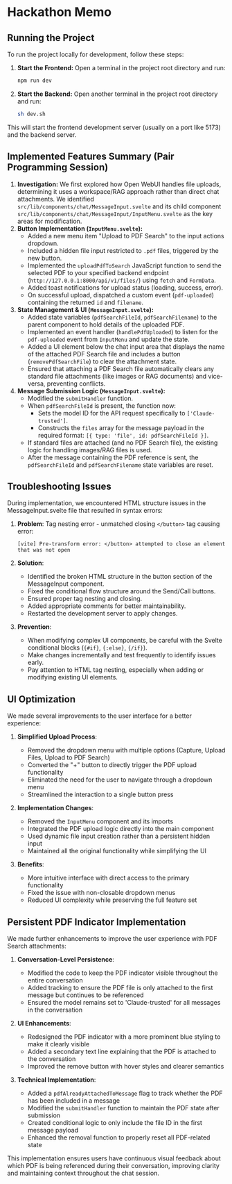# Hackathon Memo

## Running the Project

To run the project locally for development, follow these steps:

1.  **Start the Frontend:**
    Open a terminal in the project root directory and run:
    ```bash
    npm run dev
    ```

2.  **Start the Backend:**
    Open another terminal in the project root directory and run:
    ```bash
    sh dev.sh
    ```

This will start the frontend development server (usually on a port like 5173) and the backend server. 

## Implemented Features Summary (Pair Programming Session)

1.  **Investigation:** We first explored how Open WebUI handles file uploads, determining it uses a workspace/RAG approach rather than direct chat attachments. We identified `src/lib/components/chat/MessageInput.svelte` and its child component `src/lib/components/chat/MessageInput/InputMenu.svelte` as the key areas for modification.
2.  **Button Implementation (`InputMenu.svelte`):**
    *   Added a new menu item "Upload to PDF Search" to the input actions dropdown.
    *   Included a hidden file input restricted to `.pdf` files, triggered by the new button.
    *   Implemented the `uploadPdfToSearch` JavaScript function to send the selected PDF to your specified backend endpoint (`http://127.0.0.1:8000/api/v1/files/`) using `fetch` and `FormData`.
    *   Added toast notifications for upload status (loading, success, error).
    *   On successful upload, dispatched a custom event (`pdf-uploaded`) containing the returned `id` and `filename`.
3.  **State Management & UI (`MessageInput.svelte`):**
    *   Added state variables (`pdfSearchFileId`, `pdfSearchFilename`) to the parent component to hold details of the uploaded PDF.
    *   Implemented an event handler (`handlePdfUploaded`) to listen for the `pdf-uploaded` event from `InputMenu` and update the state.
    *   Added a UI element below the chat input area that displays the name of the attached PDF Search file and includes a button (`removePdfSearchFile`) to clear the attachment state.
    *   Ensured that attaching a PDF Search file automatically clears any standard file attachments (like images or RAG documents) and vice-versa, preventing conflicts.
4.  **Message Submission Logic (`MessageInput.svelte`):**
    *   Modified the `submitHandler` function.
    *   When `pdfSearchFileId` is present, the function now:
        *   Sets the model ID for the API request specifically to `['Claude-trusted']`.
        *   Constructs the `files` array for the message payload in the required format: `[{ type: 'file', id: pdfSearchFileId }]`.
    *   If standard files are attached (and no PDF Search file), the existing logic for handling images/RAG files is used.
    *   After the message containing the PDF reference is sent, the `pdfSearchFileId` and `pdfSearchFilename` state variables are reset. 

## Troubleshooting Issues

During implementation, we encountered HTML structure issues in the MessageInput.svelte file that resulted in syntax errors:

1. **Problem**: Tag nesting error - unmatched closing `</button>` tag causing error:
   ```
   [vite] Pre-transform error: </button> attempted to close an element that was not open
   ```

2. **Solution**: 
   - Identified the broken HTML structure in the button section of the MessageInput component.
   - Fixed the conditional flow structure around the Send/Call buttons.
   - Ensured proper tag nesting and closing.
   - Added appropriate comments for better maintainability.
   - Restarted the development server to apply changes.

3. **Prevention**:
   - When modifying complex UI components, be careful with the Svelte conditional blocks (`{#if}`, `{:else}`, `{/if}`).
   - Make changes incrementally and test frequently to identify issues early.
   - Pay attention to HTML tag nesting, especially when adding or modifying existing UI elements. 

## UI Optimization

We made several improvements to the user interface for a better experience:

1. **Simplified Upload Process**:
   - Removed the dropdown menu with multiple options (Capture, Upload Files, Upload to PDF Search)
   - Converted the "+" button to directly trigger the PDF upload functionality 
   - Eliminated the need for the user to navigate through a dropdown menu
   - Streamlined the interaction to a single button press

2. **Implementation Changes**:
   - Removed the `InputMenu` component and its imports
   - Integrated the PDF upload logic directly into the main component
   - Used dynamic file input creation rather than a persistent hidden input
   - Maintained all the original functionality while simplifying the UI

3. **Benefits**:
   - More intuitive interface with direct access to the primary functionality
   - Fixed the issue with non-closable dropdown menus
   - Reduced UI complexity while preserving the full feature set 

## Persistent PDF Indicator Implementation

We made further enhancements to improve the user experience with PDF Search attachments:

1. **Conversation-Level Persistence**:
   - Modified the code to keep the PDF indicator visible throughout the entire conversation
   - Added tracking to ensure the PDF file is only attached to the first message but continues to be referenced
   - Ensured the model remains set to 'Claude-trusted' for all messages in the conversation 

2. **UI Enhancements**:
   - Redesigned the PDF indicator with a more prominent blue styling to make it clearly visible
   - Added a secondary text line explaining that the PDF is attached to the conversation
   - Improved the remove button with hover styles and clearer semantics

3. **Technical Implementation**:
   - Added a `pdfAlreadyAttachedToMessage` flag to track whether the PDF has been included in a message
   - Modified the `submitHandler` function to maintain the PDF state after submission
   - Created conditional logic to only include the file ID in the first message payload
   - Enhanced the removal function to properly reset all PDF-related state

This implementation ensures users have continuous visual feedback about which PDF is being referenced during their conversation, improving clarity and maintaining context throughout the chat session. 